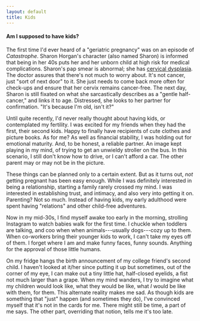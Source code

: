 ```yaml
---
layout: default
title: Kids
---
```


<h4>Am I supposed to have kids?</h4>

The first time I'd ever heard of a "geriatric pregnancy" was on an episode of <em>Catastrophe</em>. Sharon Horgan's character (also named Sharon) is informed that being in her 40s puts her and her unborn child at high risk for medical complications. Sharon's pap smear is abnormal; she has <a href="https:/webmd.com/cancer/cervical-cancer/cervical-dysplasia-symptoms-causes-treatments" target="_blank" alt="opens a new window to an article about cervical dysplasia">cervical dysplasia</a>. The doctor assures that there's not much to worry about. It's not cancer, just "sort of next door" to it. She just needs to come back more often for check-ups and ensure that her cervix remains cancer-free. The next day, Sharon is still fixated on what she sarcastically describes as a "gentle half-cancer," and links it to age. Distressed, she looks to her partner for confirmation. "It's because I'm old, isn't it?"

Until quite recently, I'd never really thought about having kids, or contemplated my fertility. I was excited for my friends when they had the first, their second kids. Happy to finally have recipients of cute clothes and picture books. As for me? As well as financial stability, I was holding out for emotional maturity. And, to be honest, a reliable partner. An image kept playing in my mind, of trying to get an unwieldy stroller on the bus. In this scenario, I still don't know how to drive, or I can't afford a car. The other parent may or may not be in the picture.

These things can be planned only to a certain extent. But as it turns out, <em>not</em> getting pregnant has been easy enough. While I was definitely interested in being a relationship, starting a family rarely crossed my mind. I was interested in establishing trust, and intimacy, and also very into getting it on. Parenting? Not so much. Instead of having kids, my early adulthood were spent having "relations" and other child-free adventures.

Now in my mid-30s, I find myself awake too early in the morning, strolling Instagram to watch babies walk for the first time. I chuckle when toddlers are talking, and coo when when animals---usually dogs---cozy up to them. When co-workers bring their younger kids to work, I can't take my eyes off of them. I forget where I am and make funny faces, funny sounds. Anything for the approval of those little humans.

On my fridge hangs the birth announcement of my college friend's second child. I haven't looked at it/her since putting it up but sometimes, out of the corner of my eye, I can make out a tiny little hat, half-closed eyelids, a fist not much larger than a grape. When my mind wanders, I try to imagine what my children would look like, what they would be like, what <em>I</em> would be like with them, for them. This alternate reality makes me sad. As though kids are something that "just" happen (and sometimes they do), I've convinced myself that it's not in the cards for me. There might still be time, a part of me says. The other part, overriding that notion, tells me it's too late.


